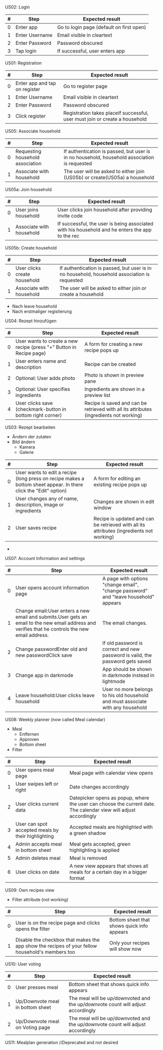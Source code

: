 US02: Login

| # | Step | Expected result |
| --- | --- | --- |
| 0 | Enter app | Go to login page (default on first open) |
| 1 | Enter Username | Email visible in cleartext |
| 2 | Enter Password | Password obscured |
| 3 | Tap login | If successful, user enters app |

US01: Registration

| # | Step | Expected result |
| --- | --- | --- |
| 0 | Enter app and tap on register | Go to register page |
| 1 | Enter Username | Email visible in cleartext |
| 2 | Enter Password | Password obscured |
| 3 | Click register | Registration takes placeIf successful, user must join or create a household |

US05: Associate household

| # | Step | Expected result |
| --- | --- | --- |
| 0 | Requesting household association | If authentication is passed, but user is in no household, household association is requested |
| 1 | Associate with household | The user will be asked to either join (US05b) or create(US05a) a household |

US05a: Join household

| # | Step | Expected result |
| --- | --- | --- |
| 0 | User joins household | User clicks join household after providing invite code |
| 1 | Associate with household | If successful, the user is being associated with his household and he enters the app to the rec |

US05b: Create household

| # | Step | Expected result |
| --- | --- | --- |
| 0 | User clicks create household | If authentication is passed, but user is in no household, household association is requested |
| 1 | Associate with household | The user will be asked to either join or create a household |

  - Nach leave household
  - Nach erstmaliger registierung

US04: Rezept hinzufügen

| # | Step | Expected result |
| --- | --- | --- |
| 0 | User wants to create a new recipe (press &quot;+&quot; Button in Recipe page) | A form for creating a new recipe pops up |
| 1 | User enters name and description | Recipe can be created |
| 2 | Optional: User adds photo | Photo is shown in preview pane |
| 3 | Optional: User specifies ingredients | Ingredients are shown in a preview list |
| 4 | User clicks save (checkmark-button in bottom right corner) | Recipe is saved and can be retrieved with all its attributes (ingredients not working) |

US03: Rezept bearbeiten

  - Ändern der zutaten
  - Bild ändern
    - Kamera
    - Galerie

| # | Step | Expected result |
| --- | --- | --- |
| 0 | User wants to edit a recipe (long press on recipe makes a bottom sheet appear. In there click the &quot;Edit&quot; option) | A form for editing an existing recipe pops up |
| 1 | User changes any of name, description, image or ingredients | Changes are shown in edit window |
| 2 | User saves recipe | Recipe is updated and can be retrieved with all its attributes (ingredients not working) |

  -

US07: Account Information and settings

| # | Step | Expected result |
| --- | --- | --- |
| 0 | User opens account information page | A page with options &quot;change email&quot;, &quot;change password&quot; and &quot;leave household&quot; appears |
| 1 | Change email:User enters a new email and submits.User gets an email to the new email address and verifies that he controls the new email address. | The email changes. |
| 2 | Change passwordEnter old and new passwordClick save | If old password is correct and new password is valid, the password gets saved |
| 3 | Change app in darkmode | App should be shown in darkmode instead in lightmode |
| 4 | Leave household:User clicks leave household | User no more belongs to his old household and must associate with any household |

US08: Weekly planner (now called Meal calendar)

  - Meal
    - Entfernen
    - Approven
    - Bottom sheet
  - Filter

| # | Step | Expected result |
| --- | --- | --- |
| 0 | User opens meal page | Meal page with calendar view opens |
| 1 | User swipes left or right | Date changes accordingly |
| 2 | User clicks current data | Datepicker opens as popup, where the user can choose the current date. The calendar view will adjust accordingly |
| 3 | User can spot accepted meals by their highlighting | Accepted meals are highlighted with a green shadow |
| 4 | Admin accepts meal in bottom sheet | Meal gets accepted, green highlighting is applied |
| 5 | Admin deletes meal | Meal is removed |
| 6 | User clicks on date | A new view appears that shows all meals for a certain day in a bigger format |

US09: Own recipes view

  - Filter attribute (not working)

| # | Step | Expected result |
| --- | --- | --- |
| 0 | User is on the recipe page and clicks opens the filter | Bottom sheet that shows quick info appears |
| 1 | Disable the checkbox that makes the app show the recipes of your fellow household&#39;s members too | Only your recipes will show now |

US10: User voting

| # | Step | Expected result |
| --- | --- | --- |
| 0 | User presses meal | Bottom sheet that shows quick info appears |
| 1 | Up/Downvote meal in bottom sheet | The meal will be up/downvoted and the up/downvote count will adjust accordingly |
| 2 | Up/Downvote meal on Voting page | The meal will be up/downvoted and the up/downvote count will adjust accordingly |

US11: Mealplan generation //Deprecated and not desired
